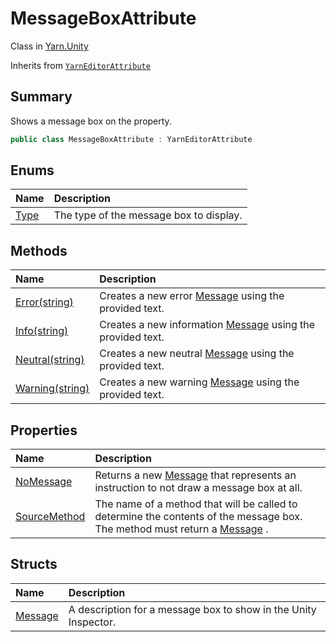 # MessageBoxAttribute

Class in [Yarn.Unity](/docs/api/csharp/yarn.unity.md)

Inherits from [`YarnEditorAttribute`](/docs/api/csharp/yarn.unity.yarneditorattribute.md)

## Summary


Shows a message box on the property.


```csharp
public class MessageBoxAttribute : YarnEditorAttribute
```

## Enums

|Name|Description|
|:---|:---|
|[Type](/docs/api/csharp/yarn.unity.messageboxattribute.type.md)|The type of the message box to display.|

## Methods

|Name|Description|
|:---|:---|
|[Error(string)](/docs/api/csharp/yarn.unity.messageboxattribute.error.md)|Creates a new error  <a href="yarn.unity.messageboxattribute.message.md">Message</a>  using the provided text.|
|[Info(string)](/docs/api/csharp/yarn.unity.messageboxattribute.info.md)|Creates a new information  <a href="yarn.unity.messageboxattribute.message.md">Message</a>  using the provided text.|
|[Neutral(string)](/docs/api/csharp/yarn.unity.messageboxattribute.neutral.md)|Creates a new neutral  <a href="yarn.unity.messageboxattribute.message.md">Message</a>  using the provided text.|
|[Warning(string)](/docs/api/csharp/yarn.unity.messageboxattribute.warning.md)|Creates a new warning  <a href="yarn.unity.messageboxattribute.message.md">Message</a>  using the provided text.|

## Properties

|Name|Description|
|:---|:---|
|[NoMessage](/docs/api/csharp/yarn.unity.messageboxattribute.nomessage.md)|Returns a new  <a href="yarn.unity.messageboxattribute.message.md">Message</a>  that represents an instruction to not draw a message box at all.|
|[SourceMethod](/docs/api/csharp/yarn.unity.messageboxattribute.sourcemethod.md)|The name of a method that will be called to determine the contents of the message box. The method must return a  <a href="yarn.unity.messageboxattribute.message.md">Message</a> .|

## Structs

|Name|Description|
|:---|:---|
|[Message](/docs/api/csharp/yarn.unity.messageboxattribute.message.md)|A description for a message box to show in the Unity Inspector.|

